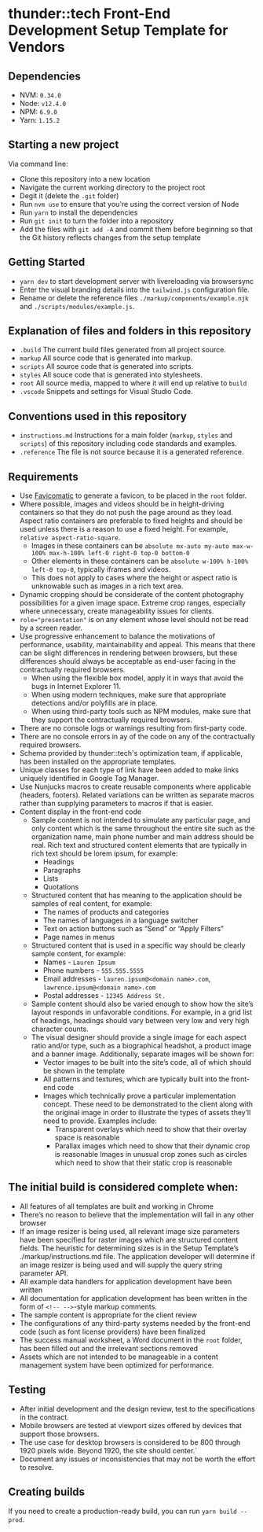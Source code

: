 # thunder::tech Front-End Development Setup Template for Vendors

## Dependencies

- NVM: `0.34.0`
- Node: `v12.4.0`
- NPM: `6.9.0`
- Yarn: `1.15.2`

## Starting a new project

Via command line:

- Clone this repository into a new location
- Navigate the current working directory to the project root
- Degit it (delete the `.git` folder)
- Run `nvm use` to ensure that you're using the correct version of Node
- Run `yarn` to install the dependencies
- Run `git init` to turn the folder into a repository
- Add the files with `git add -A` and commit them before beginning so that the Git history reflects changes from the setup template

## Getting Started

- `yarn dev` to start development server with livereloading via browsersync
- Enter the visual branding details into the `tailwind.js` configuration file.
- Rename or delete the reference files `./markup/components/example.njk` and `./scripts/modules/example.js`.

## Explanation of files and folders in this repository

- `.build` The current build files generated from all project source.
- `markup` All source code that is generated into markup.
- `scripts` All source code that is generated into scripts.
- `styles` All souce code that is generated into stylesheets.
- `root` All source media, mapped to where it will end up relative to `build`
- `.vscode` Snippets and settings for Visual Studio Code.

## Conventions used in this repository

- `instructions.md` Instructions for a main folder (`markup`, `styles` and `scripts`) of this repository including code standards and examples.
- `.reference` The file is not source because it is a generated reference.

## Requirements

- Use [Favicomatic](http://www.favicomatic.com/) to generate a favicon, to be placed in the `root` folder.
- Where possible, images and videos should be in height-driving containers so that they do not push the page around as they load. Aspect ratio containers are preferable to fixed heights and should be used unless there is a reason to use a fixed height. For example, `relative aspect-ratio-square`.
  - Images in these containers can be `absolute mx-auto my-auto max-w-100% max-h-100% left-0 right-0 top-0 bottom-0`
  - Other elements in these containers can be `absolute w-100% h-100% left-0 top-0`, typically iframes and videos.
  - This does not apply to cases where the height or aspect ratio is unknowable such as images in a rich text area.
- Dynamic cropping should be considerate of the content photography possibilities for a given image space. Extreme crop ranges, especially where unnecessary, create manageability issues for clients.
- `role="presentation"` is on any element whose level should not be read by a screen reader.
- Use progressive enhancement to balance the motivations of performance, usability, maintainability and appeal. This means that there can be slight differences in rendering between browsers, but these differences should always be acceptable as end-user facing in the contractually required browsers.
  - When using the flexible box model, apply it in ways that avoid the bugs in Internet Explorer 11.
  - When using modern techniques, make sure that appropriate detections and/or polyfills are in place.
  - When using third-party tools such as NPM modules, make sure that they support the contractually required browsers.
- There are no console logs or warnings resulting from first-party code.
- There are no console errors in ay of the code on any of the contractually required browsers.
- Schema provided by thunder::tech's optimization team, if applicable, has been installed on the appropriate templates.
- Unique classes for each type of link have been added to make links uniquely identified in Google Tag Manager.
- Use Nunjucks macros to create reusable components where applicable (headers, footers). Related variations can be written as separate macros rather than supplying parameters to macros if that is easier.
- Content display in the front-end code
  - Sample content is not intended to simulate any particular page, and only content which is the same throughout the entire site such as the organization name, main phone number and main address should be real. Rich text and structured content elements that are typically in rich text should be lorem ipsum, for example:
    - Headings
    - Paragraphs
    - Lists
    - Quotations
  - Structured content that has meaning to the application should be samples of real content, for example:
    - The names of products and categories
    - The names of languages in a language switcher
    - Text on action buttons such as “Send” or “Apply Filters”
    - Page names in menus
  - Structured content that is used in a specific way should be clearly sample content, for example:
    - Names - `Lauren Ipsum`
    - Phone numbers - `555.555.5555`
    - Email addresses - `lauren.ipsum@<domain name>.com`, `lawrence.ipsum@<domain name>.com`
    - Postal addresses - `12345 Address St.`
  - Sample content should also be varied enough to show how the site’s layout responds in unfavorable conditions. For example, in a grid list of headings, headings should vary between very low and very high character counts.
  - The visual designer should provide a single image for each aspect ratio and/or type, such as a biographical headshot, a product image and a banner image. Additionally, separate images will be shown for:
    - Vector images to be built into the site’s code, all of which should be shown in the template
    - All patterns and textures, which are typically built into the front-end code
    - Images which technically prove a particular implementation concept. These need to be demonstrated to the client along with the original image in order to illustrate the types of assets they’ll need to provide. Examples include:
      - Transparent overlays which need to show that their overlay space is reasonable
      - Parallax images which need to show that their dynamic crop is reasonable
      Images in unusual crop zones such as circles which need to show that their static crop is reasonable

## The initial build is considered complete when:

- All features of all templates are built and working in Chrome
- There’s no reason to believe that the implementation will fail in any other browser
- If an image resizer is being used, all relevant image size parameters have been specified for raster images which are structured content fields. The heuristic for determining sizes is in the Setup Template’s ./markup/instructions.md file. The application developer will determine if an image resizer is being used and will supply the query string parameter API.
- All example data handlers for application development have been written
- All documentation for application development has been written in the form of `<!-- -->`-style markup comments.
- The sample content is appropriate for the client review
- The configurations of any third-party systems needed by the front-end code (such as font license providers) have been finalized
- The success manual worksheet, a Word document in the `root` folder, has been filled out and the irrelevant sections removed
- Assets which are not intended to be manageable in a content management system have been optimized for performance.

## Testing
- After initial development and the design review, test to the specifications in the contract.
- Mobile browsers are tested at viewport sizes offered by devices that support those browsers.
- The use case for desktop browsers is considered to be 800 through 1920 pixels wide. Beyond 1920, the site should center.`
- Document any issues or inconsistencies that may not be worth the effort to resolve.

## Creating builds

If you need to create a production-ready build, you can run `yarn build --prod`.
